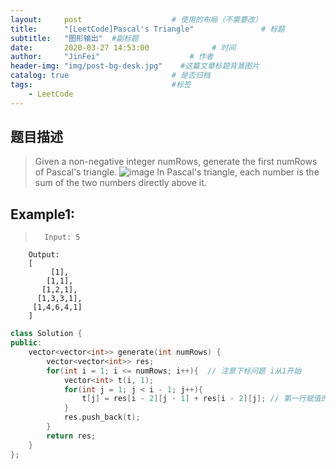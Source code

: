 ```yaml
---
layout:     post                    # 使用的布局（不需要改） 
title:      "[LeetCode]Pascal's Triangle"               # 标题  
subtitle:   "图形输出"  #副标题 
date:       2020-03-27 14:53:00              # 时间 
author:     "JinFei"                    # 作者 
header-img: "img/post-bg-desk.jpg"    #这篇文章标题背景图片 
catalog: true                       # 是否归档 
tags:                               #标签     
    - LeetCode 
---
```



## 题目描述
>   Given a non-negative integer numRows, generate the first numRows of Pascal's triangle.
> ![image](https://upload.wikimedia.org/wikipedia/commons/0/0d/PascalTriangleAnimated2.gif)
> In Pascal's triangle, each number is the sum of the two numbers directly above it.




## Example1:
 
>       Input: 5
        Output:
        [
             [1],
            [1,1],
           [1,2,1],
          [1,3,3,1],
         [1,4,6,4,1]
        ]




```C++
class Solution {
public:
    vector<vector<int>> generate(int numRows) {
        vector<vector<int>> res;
        for(int i = 1; i <= numRows; i++){  // 注意下标问题 i从1开始
            vector<int> t(i, 1);
            for(int j = 1; j < i - 1; j++){
                t[j] = res[i - 2][j - 1] + res[i - 2][j]; // 第一行赋值的应该是i-2
            }
            res.push_back(t);
        }
        return res;
    }
};
```
